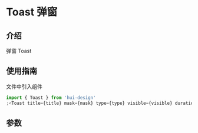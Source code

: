 # Toast 弹窗

## 介绍

弹窗 Toast

## 使用指南

文件中引入组件

```jsx
import { Toast } from 'hui-design'
;<Toast title={title} mask={mask} type={type} visible={visible} duration={duration} icon={icon} />
```

## 参数

<auto-doc path="components/Toast/Toast.tsx" />

<demo-phone page="/pages/ToastPage/ToastPage" />
